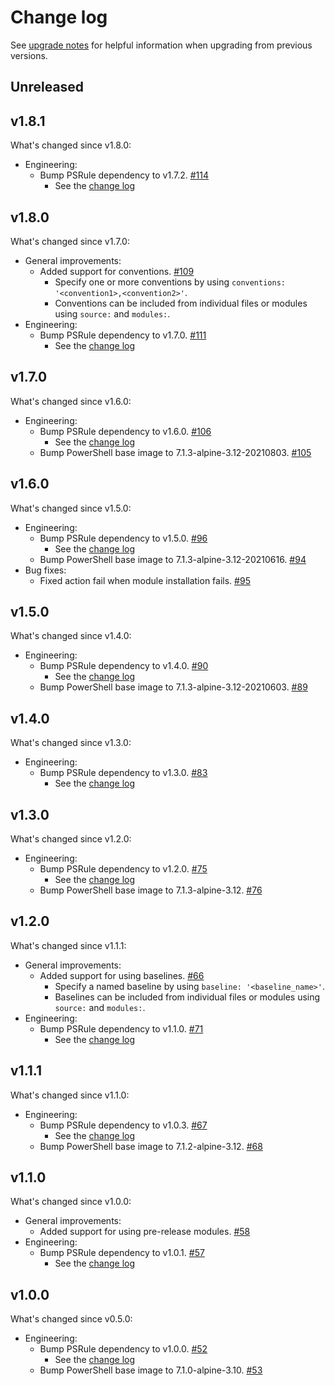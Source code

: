 # Change log

See [upgrade notes][upgrade-notes] for helpful information when upgrading from previous versions.

[upgrade-notes]: upgrade-notes.md

## Unreleased

## v1.8.1

What's changed since v1.8.0:

- Engineering:
  - Bump PSRule dependency to v1.7.2. [#114](https://github.com/microsoft/ps-rule/issues/114)
    - See the [change log](https://github.com/microsoft/PSRule/blob/main/docs/CHANGELOG-v1.md#v172)

## v1.8.0

What's changed since v1.7.0:

- General improvements:
  - Added support for conventions. [#109](https://github.com/microsoft/ps-rule/issues/109)
    - Specify one or more conventions by using `conventions: '<convention1>,<convention2>'`.
    - Conventions can be included from individual files or modules using `source:` and `modules:`.
- Engineering:
  - Bump PSRule dependency to v1.7.0. [#111](https://github.com/microsoft/ps-rule/issues/111)
    - See the [change log](https://github.com/microsoft/PSRule/blob/main/docs/CHANGELOG-v1.md#v170)

## v1.7.0

What's changed since v1.6.0:

- Engineering:
  - Bump PSRule dependency to v1.6.0. [#106](https://github.com/microsoft/ps-rule/issues/106)
    - See the [change log](https://github.com/microsoft/PSRule/blob/main/docs/CHANGELOG-v1.md#v160)
  - Bump PowerShell base image to 7.1.3-alpine-3.12-20210803. [#105](https://github.com/microsoft/ps-rule/pull/105)

## v1.6.0

What's changed since v1.5.0:

- Engineering:
  - Bump PSRule dependency to v1.5.0. [#96](https://github.com/microsoft/ps-rule/issues/96)
    - See the [change log](https://github.com/microsoft/PSRule/blob/main/docs/CHANGELOG-v1.md#v150)
  - Bump PowerShell base image to 7.1.3-alpine-3.12-20210616. [#94](https://github.com/microsoft/ps-rule/pull/94)
- Bug fixes:
  - Fixed action fail when module installation fails. [#95](https://github.com/microsoft/ps-rule/issues/95)

## v1.5.0

What's changed since v1.4.0:

- Engineering:
  - Bump PSRule dependency to v1.4.0. [#90](https://github.com/microsoft/ps-rule/issues/90)
    - See the [change log](https://github.com/microsoft/PSRule/blob/main/docs/CHANGELOG-v1.md#v140)
  - Bump PowerShell base image to 7.1.3-alpine-3.12-20210603. [#89](https://github.com/microsoft/ps-rule/pull/89)

## v1.4.0

What's changed since v1.3.0:

- Engineering:
  - Bump PSRule dependency to v1.3.0. [#83](https://github.com/microsoft/ps-rule/issues/83)
    - See the [change log](https://github.com/microsoft/PSRule/blob/main/docs/CHANGELOG-v1.md#v130)

## v1.3.0

What's changed since v1.2.0:

- Engineering:
  - Bump PSRule dependency to v1.2.0. [#75](https://github.com/microsoft/ps-rule/issues/75)
    - See the [change log](https://github.com/microsoft/PSRule/blob/main/docs/CHANGELOG-v1.md#v120)
  - Bump PowerShell base image to 7.1.3-alpine-3.12. [#76](https://github.com/microsoft/ps-rule/issues/76)

## v1.2.0

What's changed since v1.1.1:

- General improvements:
  - Added support for using baselines. [#66](https://github.com/microsoft/ps-rule/issues/66)
    - Specify a named baseline by using `baseline: '<baseline_name>'`.
    - Baselines can be included from individual files or modules using `source:` and `modules:`.
- Engineering:
  - Bump PSRule dependency to v1.1.0. [#71](https://github.com/microsoft/ps-rule/issues/71)
    - See the [change log](https://github.com/microsoft/PSRule/blob/main/docs/CHANGELOG-v1.md#v110)

## v1.1.1

What's changed since v1.1.0:

- Engineering:
  - Bump PSRule dependency to v1.0.3. [#67](https://github.com/microsoft/ps-rule/issues/67)
    - See the [change log](https://github.com/microsoft/PSRule/blob/main/docs/CHANGELOG-v1.md#v103)
  - Bump PowerShell base image to 7.1.2-alpine-3.12. [#68](https://github.com/microsoft/ps-rule/issues/68)

## v1.1.0

What's changed since v1.0.0:

- General improvements:
  - Added support for using pre-release modules. [#58](https://github.com/microsoft/ps-rule/issues/58)
- Engineering:
  - Bump PSRule dependency to v1.0.1. [#57](https://github.com/microsoft/ps-rule/issues/57)
    - See the [change log](https://github.com/microsoft/PSRule/blob/main/docs/CHANGELOG-v1.md#v101)

## v1.0.0

What's changed since v0.5.0:

- Engineering:
  - Bump PSRule dependency to v1.0.0. [#52](https://github.com/microsoft/ps-rule/issues/52)
    - See the [change log](https://github.com/microsoft/PSRule/blob/main/docs/CHANGELOG-v1.md#v100)
  - Bump PowerShell base image to 7.1.0-alpine-3.10. [#53](https://github.com/microsoft/ps-rule/issues/53)
